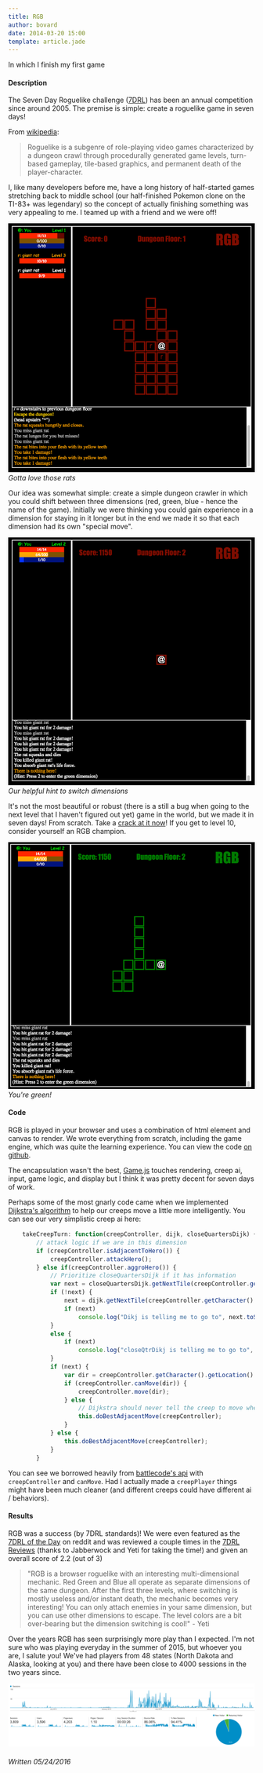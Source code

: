 ```yaml
---
title: RGB
author: bovard
date: 2014-03-20 15:00
template: article.jade
---
```


In which I finish my first game

<span class="more"><span>

#### Description

The Seven Day Roguelike challenge ([7DRL](http://www.roguebasin.com/index.php?title=Seven_Day_Roguelike_Challenge)) has been an annual competition since around 2005. The premise is simple: create a roguelike game in seven days! 

From [wikipedia](https://en.wikipedia.org/wiki/Roguelike): 
>Roguelike is a subgenre of role-playing video games characterized by a dungeon crawl through procedurally generated game levels, turn-based gameplay, tile-based graphics, and permanent death of the player-character.

I, like many developers before me, have a long history of half-started games stretching back to middle school (our half-finished Pokemon clone on the TI-83+ was legendary) so the concept of actually finishing something was very appealing to me. I teamed up with a friend and we were off!

![RGB](rgb.png)
*Gotta love those rats*

Our idea was somewhat simple: create a simple dungeon crawler in which you could shift between three dimensions (red, green, blue - hence the name of the game). Initially we were thinking you could gain experience in a dimension for staying in it longer but in the end we made it so that each dimension had its own "special move".

![red](green.png)
*Our helpful hint to switch dimensions*

It's not the most beautiful or robust (there is a still a bug when going to the next level that I haven't figured out yet) game in the world, but we made it in seven days! From scratch. Take a [crack at it now](http://bovard.github.io/rgb/)! If you get to level 10, consider yourself an RGB champion.

![green](green2.png)
*You're green!*

#### Code

RGB is played in your browser and uses a combination of html element and canvas to render. We wrote everything from scratch, including the game engine, which was quite the learning experience. You can view the code [on github](https://github.com/bovard/rgb).

The encapsulation wasn't the best, [Game.js](https://github.com/bovard/rgb/blob/master/src/Game.js) touches rendering, creep ai, input, game logic, and display but I think it was pretty decent for seven days of work.

Perhaps some of the most gnarly code came when we implemented [Dijkstra's algorithm](https://en.wikipedia.org/wiki/Dijkstra%27s_algorithm) to help our creeps move a little more intelligently. You can see our very simplistic creep ai here:

```javascript
    takeCreepTurn: function(creepController, dijk, closeQuartersDijk) {
        // attack logic if we are in this dimension
        if (creepController.isAdjacentToHero()) {
            creepController.attackHero();
        } else if(creepController.aggroHero()) {
            // Prioritize closeQuartersDijk if it has information
            var next = closeQuartersDijk.getNextTile(creepController.getCharacter().getLocation());
            if (!next) {
                next = dijk.getNextTile(creepController.getCharacter().getLocation());
                if (next)
					console.log("Dikj is telling me to go to", next.toString(), 'from', creepController.getCharacter().getLocation().toString());
            }
            else {
				if (next)
					console.log("closeQtrDikj is telling me to go to", next.toString(), 'from', creepController.getCharacter().getLocation().toString());
            }
			if (next) {
				var dir = creepController.getCharacter().getLocation().directionTo(next);
				if (creepController.canMove(dir)) {
					creepController.move(dir);
				} else {
					// Dijkstra should never tell the creep to move where it can't BUT just in case it does
					this.doBestAdjacentMove(creepController);
				}
			} else {
				this.doBestAdjacentMove(creepController);
			}
        }
```

You can see we borrowed heavily from [battlecode's api](http://www.battlecode.org/) with `creepController` and `canMove`. Had I actually made a `creepPlayer` things might have been much cleaner (and different creeps could have different ai / behaviors).

#### Results

RGB was a success (by 7DRL standards)! We were even featured as the [7DRL of the Day](https://www.reddit.com/r/roguelikes/comments/216bwe/7drl_of_the_day_day_7_rgb/) on reddit and was reviewed a couple times in the [7DRL Reviews](http://7drl.roguetemple.com/Reviews) (thanks to Jabberwock and Yeti for taking the time!) and given an overall score of 2.2 (out of 3)

> "RGB is a browser roguelike with an interesting multi-dimensional mechanic. Red Green and Blue all operate as separate dimensions of the same dungeon. After the first three levels, where switching is mostly useless and/or instant death, the mechanic becomes very interesting! You can only attach enemies in your same dimension, but you can use other dimensions to escape. The level colors are a bit over-bearing but the dimension switching is cool!" - Yeti

Over the years RGB has seen surprisingly more play than I expected. I'm not sure who was playing everyday in the summer of 2015, but whoever you are, I salute you! We've had players from 48 states (North Dakota and Alaska, looking at you) and there have been close to 4000 sessions in the two years since.

![Analytics](analytics.png)

###### Written 05/24/2016


